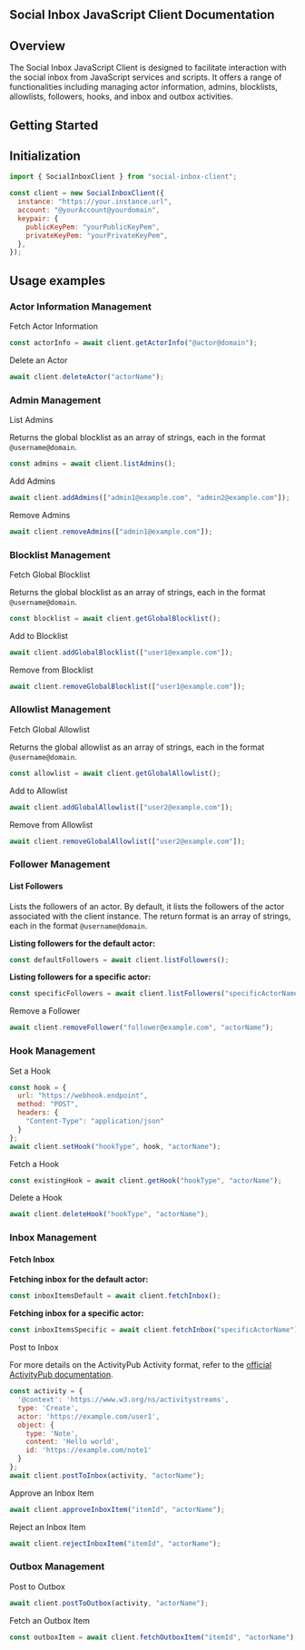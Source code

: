 ## Social Inbox JavaScript Client Documentation

## Overview

The Social Inbox JavaScript Client is designed to facilitate interaction with the social inbox from JavaScript services and scripts. It offers a range of functionalities including managing actor information, admins, blocklists, allowlists, followers, hooks, and inbox and outbox activities.

## Getting Started

<!-- ### Installation

```javascript
// If the client is published as an NPM package
npm install social-inbox-client

// Or include it directly (if available as a standalone file)
import { SocialInboxClient } from 'path/to/social-inbox-client'
``` -->

## Initialization

```javascript
import { SocialInboxClient } from "social-inbox-client";

const client = new SocialInboxClient({
  instance: "https://your.instance.url",
  account: "@yourAccount@yourdomain",
  keypair: {
    publicKeyPem: "yourPublicKeyPem",
    privateKeyPem: "yourPrivateKeyPem",
  },
});
```

## Usage examples

### Actor Information Management

Fetch Actor Information

```javascript
const actorInfo = await client.getActorInfo("@actor@domain");
```

Delete an Actor

```javascript
await client.deleteActor("actorName");
```

### Admin Management

List Admins

Returns the global blocklist as an array of strings, each in the format `@username@domain`.

```javascript
const admins = await client.listAdmins();
```

Add Admins

```javascript
await client.addAdmins(["admin1@example.com", "admin2@example.com"]);
```

Remove Admins

```javascript
await client.removeAdmins(["admin1@example.com"]);
```

### Blocklist Management

Fetch Global Blocklist

Returns the global blocklist as an array of strings, each in the format `@username@domain`.

```javascript
const blocklist = await client.getGlobalBlocklist();
```

Add to Blocklist

```javascript
await client.addGlobalBlocklist(["user1@example.com"]);
```

Remove from Blocklist

```javascript
await client.removeGlobalBlocklist(["user1@example.com"]);
```

### Allowlist Management

Fetch Global Allowlist

Returns the global allowlist as an array of strings, each in the format `@username@domain`.

```javascript
const allowlist = await client.getGlobalAllowlist();
```

Add to Allowlist

```javascript
await client.addGlobalAllowlist(["user2@example.com"]);
```

Remove from Allowlist

```javascript
await client.removeGlobalAllowlist(["user2@example.com"]);
```

### Follower Management

#### List Followers

Lists the followers of an actor. By default, it lists the followers of the actor associated with the client instance. The return format is an array of strings, each in the format `@username@domain`.

**Listing followers for the default actor:**
```javascript
const defaultFollowers = await client.listFollowers();
```

**Listing followers for a specific actor:**
```javascript
const specificFollowers = await client.listFollowers("specificActorName");
```


Remove a Follower

```javascript
await client.removeFollower("follower@example.com", "actorName");
```

### Hook Management

Set a Hook

```javascript
const hook = {
  url: "https://webhook.endpoint",
  method: "POST",
  headers: {
    "Content-Type": "application/json"
  }
};
await client.setHook("hookType", hook, "actorName");
```

Fetch a Hook

```javascript
const existingHook = await client.getHook("hookType", "actorName");
```

Delete a Hook

```javascript
await client.deleteHook("hookType", "actorName");
```

### Inbox Management

#### Fetch Inbox

**Fetching inbox for the default actor:**
```javascript
const inboxItemsDefault = await client.fetchInbox();
```

**Fetching inbox for a specific actor:**
```javascript
const inboxItemsSpecific = await client.fetchInbox("specificActorName");
```

Post to Inbox

For more details on the ActivityPub Activity format, refer to the [official ActivityPub documentation](https://www.w3.org/TR/activitypub/#activities).

```javascript
const activity = {
  '@context': 'https://www.w3.org/ns/activitystreams',
  type: 'Create',
  actor: 'https://example.com/user1',
  object: {
    type: 'Note',
    content: 'Hello world',
    id: 'https://example.com/note1'
  }
};
await client.postToInbox(activity, "actorName");
```

Approve an Inbox Item

```javascript
await client.approveInboxItem("itemId", "actorName");
```

Reject an Inbox Item

```javascript
await client.rejectInboxItem("itemId", "actorName");
```

### Outbox Management

Post to Outbox

```javascript
await client.postToOutbox(activity, "actorName");
```

Fetch an Outbox Item

```javascript
const outboxItem = await client.fetchOutboxItem("itemId", "actorName");
```
